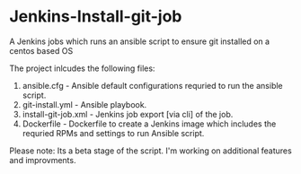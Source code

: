 # Jenkins-Install-git-job
A Jenkins jobs which runs an ansible script to ensure git installed on a centos based OS

The project inlcudes the following files:
1. ansible.cfg - Ansible default configurations requried to run the ansible script.
2. git-install.yml - Ansible playbook.
3. install-git-job.xml - Jenkins job export [via cli] of the job.
4. Dockerfile - Dockerfile to create a Jenkins image which includes the requried RPMs and settings to run Ansible script.

Please note: Its a beta stage of the script. I'm working on additional features and improvments.
